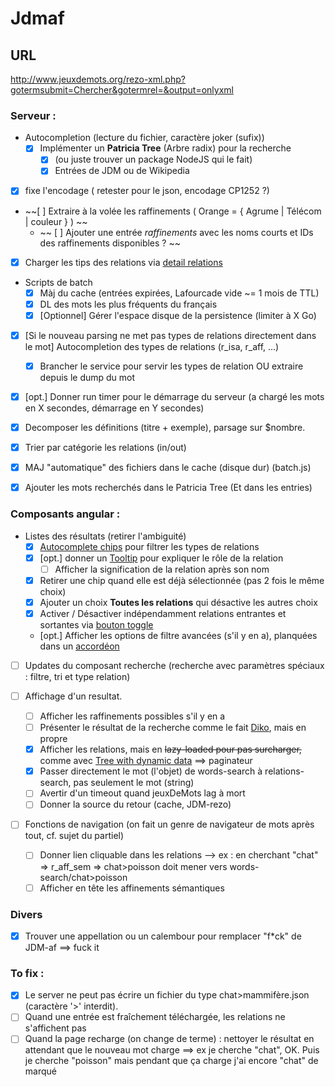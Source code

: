 # Jdmaf

## URL
http://www.jeuxdemots.org/rezo-xml.php?gotermsubmit=Chercher&gotermrel=&output=onlyxml

<!---
  Check for detect encoding : https://code.google.com/archive/p/juniversalchardet/
-->

### Serveur : 
  + Autocompletion (lecture du fichier, caractère joker (sufix))
    + [x] Implémenter un __Patricia Tree__ (Arbre radix) pour la recherche
      + [x] (ou juste trouver un package NodeJS qui le fait)
      + [x] Entrées de JDM ou de Wikipedia
  
  + [x] fixe l'encodage ( retester pour le json, encodage  CP1252 ?)
  + ~~[ ] Extraire à la volée les raffinements ( Orange = { Agrume | Télécom | couleur } ) ~~
    + ~~ [ ] Ajouter une entrée _raffinements_ avec les noms courts et IDs des raffinements disponibles ? ~~
  + [x] Charger les tips des relations via [detail relations](http://www.jeuxdemots.org/jdm-about-detail-relations.php)
  
     
  + Scripts de batch 
    + [x] Màj du cache (entrées expirées, Lafourcade vide ~= 1 mois de TTL)
    + [x] DL des mots les plus fréquents du français
    + [x] [Optionnel] Gérer l'espace disque de la persistence (limiter à X Go)
    
  + [x] [Si le nouveau parsing ne met pas types de relations directement dans le mot] Autocompletion des types de relations (r_isa, r_aff, ...)
    + [x] Brancher le service pour servir les types de relation OU extraire depuis le dump du mot
  + [x] [opt.] Donner run timer pour le démarrage du serveur (a chargé les mots en X secondes, démarrage en Y secondes) 
  
  + [x] Decomposer les définitions (titre + exemple), parsage sur $nombre.
  
  + [x] Trier par catégorie les relations (in/out)
  
  + [x] MAJ "automatique" des fichiers dans le cache (disque dur) (batch.js)
  
  + [x] Ajouter les mots recherchés dans le Patricia Tree (Et dans les entries)
  
### Composants angular : 
  + Listes des résultats (retirer l'ambiguité)
    + [x]  [Autocomplete chips](https://material.angular.io/components/chips/overview) pour filtrer les types de relations
      + [x] [opt.] donner un [Tooltip](https://material.angular.io/components/tooltip/overview) pour expliquer le rôle de la relation
        + [ ] Afficher la signification de la relation après son nom
      + [x] Retirer une chip quand elle est déjà sélectionnée (pas 2 fois le même choix)
      + [x] Ajouter un choix **Toutes les relations** qui désactive les autres choix
    + [x] Activer / Désactiver indépendamment relations entrantes et sortantes via [bouton toggle](https://material.angular.io/components/button-toggle/overview)
    + [opt.] Afficher les options de filtre avancées (s'il y en a), planquées dans un [accordéon](https://material.angular.io/components/expansion/examples)
     
  + [ ] Updates du composant recherche (recherche avec paramètres spéciaux : filtre, tri et type relation)
  
  + [ ] Affichage d'un resultat.
    + [ ] Afficher les raffinements possibles s'il y en a
    + [ ] Présenter le résultat de la recherche comme le fait [Diko](http://www.jeuxdemots.org/diko.php), mais en propre
    + [x] Afficher les relations, mais en ~~lazy-loaded pour pas surcharger,~~ comme avec [Tree with dynamic data](https://material.angular.io/components/tree/examples) ==> paginateur
    + [x] Passer directement le mot (l'objet) de words-search à relations-search, pas seulement le mot (string)
    + [ ] Avertir d'un timeout quand jeuxDeMots lag à mort
    + [ ] Donner la source du retour (cache, JDM-rezo)
    
  + [ ] Fonctions de navigation (on fait un genre de navigateur de mots après tout, cf. sujet du partiel)
    + [ ] Donner lien cliquable dans les relations
        --> ex : en cherchant "chat" => r_aff_sem => chat>poisson doit mener vers words-search/chat>poisson
    + [ ] Afficher en tête les affinements sémantiques
### Divers
  + [x] Trouver une appellation ou un calembour pour remplacer "f*ck" de JDM-af ==> fuck it
  
### To fix :
+ [x] Le server ne peut pas écrire un fichier du type chat>mammifère.json (caractère '>' interdit).
+ [ ] Quand une entrée est fraîchement téléchargée, les relations ne s'affichent pas
+ [ ] Quand la page recharge (on change de terme) : nettoyer le résultat en attendant que le nouveau mot charge
    ==> ex je cherche "chat", OK. Puis je cherche "poisson" mais pendant que ça charge j'ai encore "chat" de marqué 

